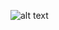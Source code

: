 ![alt text](https://www.codeship.io/projects/0f626140-0c02-0135-749e-1e85f2753028/status?branch=master "CodeShip Status")